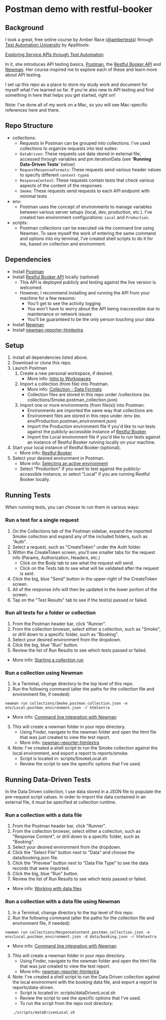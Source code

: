 # Postman demo with restful-booker

## Background

I took a great, free online course by Amber Race [(@ambertests)](https://twitter.com/ambertests) through [Test Automation University](https://testautomationu.applitools.com/) by Applitools:

[Exploring Service APIs through Test Automation](https://testautomationu.applitools.com/exploring-service-apis-through-test-automation/)

In it, she introduces API testing basics, [Postman](https://www.getpostman.com/), the [Restful Booker API](https://restful-booker.herokuapp.com/) and [Newman](https://github.com/postmanlabs/newman). Her course inspired me to explore each of these and learn more about API testing.

I set up this repo as a place to store my study work and document for myself what I've learned so far. If you're also new to API testing and find something in here that helps you get started, right on!

Note: I've done all of my work on a Mac, so you will see Mac-specific references here and there.

## Repo Structure

- collections:
  - Requests in Postman can be grouped into collections. I've used collections to organize requests into test suites:
  - `DataDriven`: These requests use data stored in external file, accessed through variables and pm.iterationData (see '**Running Data-Driven Tests**' below)
  - `RequestResponseFormats`: These requests send various header values to specify different `content-type`s
  - `ResponseContent`: These requests contain tests that check various aspects of the content of the responses
  - `Smoke`: These requests send requests to each API endpoint with minimal tests
- env:
  - Postman uses the concept of environments to manage variables between various server setups (local, dev, production, etc.). I've created two environment configurations: `Local` and `Production`.
- scripts:
  - Postman collections can be executed via the command line using Newman. To save myself the work of entering the same command and options into my terminal, I've created shell scripts to do it for me, based on collection and environment.

## Dependencies

- Install [Postman](https://www.getpostman.com/)
- Install [Restful Booker API](https://github.com/mwinteringham/restful-booker) locally (optional)
  - This API is deployed publicly and testing against the live version is welcomed.
  - However, I recommend installing and running the API from your machine for a few reasons:
    - You'll get to see the activity logging
    - You won't have to worry about the API being inaccessible due to maintenance or network issues
    - You'll be guaranteed to be the only person touching your data
- Install [Newman](https://github.com/postmanlabs/newman)
- Install [newman-reporter-htmlextra](https://github.com/DannyDainton/newman-reporter-htmlextra)

## Setup

1. Install all dependencies listed above.
2. Download or clone this repo.
3. Launch Postman
   1. Create a new personal workspace, if desired.
      - More info: [Intro to Workspaces](https://learning.getpostman.com/docs/postman/workspaces/intro_to_workspaces)
   2. Import a collection (from file) into Postman.
      - More info: [Collection - Data Formats](https://learning.getpostman.com/docs/postman/collections/data_formats/#importing-postman-data)
      - Collection files are stored in this repo under /collections (ex. collections/Smoke.postman_collection.json)
   3. Import one or more environments (from file(s)) into Postman.
      - Environments are imported the same way that collections are.
      - Environment files are stored in this repo under /env (ex. env/Production.postman_environment.json)
      - Import the Production environment file if you'd like to run tests against the publicly-accessible instance of [Restful Booker](https://restful-booker.herokuapp.com).
      - Import the Local environment file if you'd like to run tests against an instance of Restful Booker running locally on your machine.
4. Start your local instance of Restful Booker (optional).
   - More info: [Restful Booker](https://github.com/mwinteringham/restful-booker)
5. Select your desired environment in Postman.
   - More info: [Selecting an active environment](https://learning.getpostman.com/docs/postman/environments_and_globals/manage_environments/#selecting-an-active-environment)
   - Select "Production" if you want to test against the publicly-accessible instance, or select "Local" if you are running Restful Booker locally.

## Running Tests

When running tests, you can choose to run them in various ways:

### Run a test for a single request

1. On the Collections tab of the Postman sidebar, expand the imported Smoke collection and expand any of the included folders, such as "Auth".
2. Select a request, such as "CreateToken" under the Auth folder.
3. Within the CreateToken screen, you'll see smaller tabs for the request info (Params, Authorization, Headers, etc.)
   - Click on the Body tab to see what the request will send.
   - Click on the Tests tab to see what will be validated after the request is sent.
4. Click the big, blue "Send" button in the upper-right of the CreateToken screen.
5. All of the response info will then be updated in the lower portion of the screen.
6. Tap on the "Test Results" tab to see if the test(s) passed or failed.

### Run all tests for a folder or collection

1. From the Postman header bar, click "Runner".
2. From the collection browser, select either a collection, such as "Smoke", or drill down to a specific folder, such as "Booking".
3. Select your desired environment from the dropdown.
4. Click the big, blue "Run" button.
5. Review the list of Run Results to see which tests passed or failed.

- More info: [Starting a collection run](https://learning.getpostman.com/docs/postman/collection_runs/starting_a_collection_run/)

### Run a collection using Newman

1. In a Terminal, change directory to the top level of this repo.
2. Run the following command (alter the paths for the collection file and environment file, if needed):

```console
newman run collections/Smoke.postman_collection.json -e env/Local.postman_environment.json -r htmlextra
```

- More info: [Command line integration with Newman](https://learning.getpostman.com/docs/postman/collection_runs/command_line_integration_with_newman/)

3. This will create a newman folder in your repo directory.
   - Using Finder, navigate to the newman folder and open the html file that was just created to view the test report.
   - More info: [newman-reporter-htmlextra](https://github.com/DannyDainton/newman-reporter-htmlextra)
4. Note: I've created a shell script to run the Smoke collection against the local environment, and export a report to reports/smoke.
   - Script is located in: scripts/SmokeLocal.sh
   - Review the script to see the specific options that I've used.

## Running Data-Driven Tests

In the Data Driven collection, I use data stored in a JSON file to populate the pre-request script values. In order to import the data contained in an external file, it must be specified at collection runtime.

### Run a collection with a data file

1. From the Postman header bar, click "Runner".
2. From the collection browser, select either a collection, such as "Response Content", or drill down to a specific folder, such as "Booking".
3. Select your desired environment from the dropdown.
4. Click the "Select File" button next to "Data" and choose the data/booking.json file.
5. Click the "Preview" button next to "Data File Type" to see the data records that were imported.
6. Click the big, blue "Run" button.
7. Review the list of Run Results to see which tests passed or failed.

- More info: [Working with data files](https://learning.getpostman.com/docs/postman/collection_runs/working_with_data_files)

### Run a collection with a data file using Newman

1. In a Terminal, change directory to the top level of this repo.
2. Run the following command (alter the paths for the collection file and environment file, if needed):

```console
newman run collections/ResponseContent.postman_collection.json -e env/Local.postman_environment.json -d data/booking.json -r htmlextra
```

- More info: [Command line integration with Newman](https://learning.getpostman.com/docs/postman/collection_runs/command_line_integration_with_newman/)

3. This will create a newman folder in your repo directory.
   - Using Finder, navigate to the newman folder and open the html file that was just created to view the test report.
   - More info: [newman-reporter-htmlextra](https://github.com/DannyDainton/newman-reporter-htmlextra)
4. Note: I've created a shell script to run the Data Driven collection against the local environment with the booking data file, and export a report to reports/data-driven.
   - Script is located in: scripts/dataDrivenLocal.sh
   - Review the script to see the specific options that I've used.
   - To run the script from the repo root directory:
   ```console
   ./scripts/dataDrivenLocal.sh
   ```
